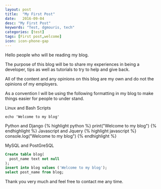```yaml
---
layout: post
title:  "My First Post"
date:   2016-09-04
desc: "My First Post"
keywords: "Test, dgmouris, tech"
categories: [test]
tags: [First post,welcome]
icon: icon-phone-gap
---
```


Hello people who will be reading my blog.

The purpose of this blog will be to share my experiences in being a developer, tips as well as tutorials to try to help and give back.

All of the content and any opinions on this blog are my own and do not the opinions of my employers.


As a convention I will be using the following formatting in my blog to make things easier for people to under stand.

Linux and Bash Scripts
```
echo 'Welcome to my blog'
```

Python and Django
{% highlight python %}
print("Welcome to my blog")
{% endhighlight %}
Javascript and Jquery
{% highlight javascript %}
console.log("Welcome to my blog")
{% endhighlight %}

MySQL and PostGreSQL
```sql
Create table blog(
  post_name text not null
);
insert into blog values ('Welcome to my blog');
select post_name from blog;
```

Thank you very much and feel free to contact me any time.